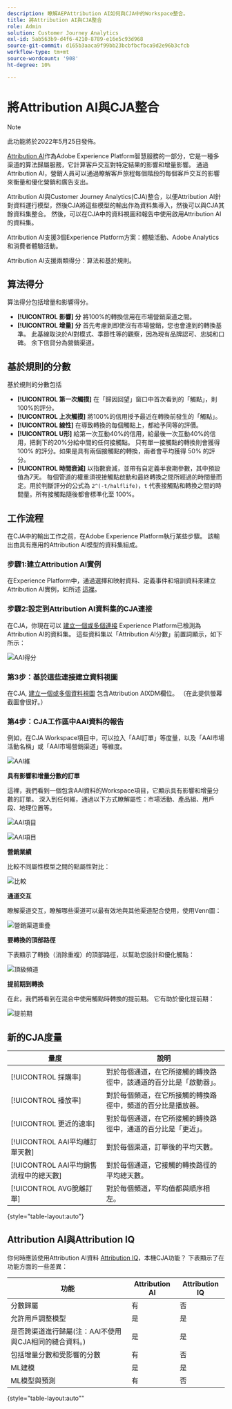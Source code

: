 ```yaml
---
description: 瞭解AEPAttribution AI如何與CJA中的Workspace整合。
title: 將Attribution AI與CJA整合
role: Admin
solution: Customer Journey Analytics
exl-id: 5ab563b9-d4f6-4210-8789-e16e5c93d968
source-git-commit: d165b3aaca9f99bb23bcbfbcfbca9d2e96b3cfcb
workflow-type: tm+mt
source-wordcount: '908'
ht-degree: 10%

---
```


# 將Attribution AI與CJA整合

>[!NOTE]
>
>此功能將於2022年5月25日發佈。

[Attribution AI](https://experienceleague.adobe.com/docs/experience-platform/intelligent-services/attribution-ai/overview.html?lang=en)作為Adobe Experience Platform智慧服務的一部分，它是一種多渠道的算法歸屬服務，它計算客戶交互對特定結果的影響和增量影響。 通過Attribution AI，營銷人員可以通過瞭解客戶旅程每個階段的每個客戶交互的影響來衡量和優化營銷和廣告支出。

Attribution AI與Customer Journey Analytics(CJA)整合，以便Attribution AI針對資料運行模型，然後CJA將這些模型的輸出作為資料集導入，然後可以與CJA其餘資料集整合。 然後，可以在CJA中的資料視圖和報告中使用啟用Attribution AI的資料集。

Attribution AI支援3個Experience Platform方案：體驗活動、Adobe Analytics和消費者體驗活動。

Attribution AI支援兩類得分：算法和基於規則。

## 算法得分

算法得分包括增量和影響得分。

* **[!UICONTROL 影響] 分** 將100%的轉換信用在市場營銷渠道之間。
* **[!UICONTROL 增量] 分** 首先考慮到即使沒有市場營銷，您也會達到的轉換基準。 此基線取決於AI對模式、季節性等的觀察，因為現有品牌認可、忠誠和口碑。 余下信貸分為營銷渠道。

## 基於規則的分數

基於規則的分數包括

* **[!UICONTROL 第一次觸摸]** 在「歸因回望」窗口中首次看到的「觸點」，則100%的評分。
* **[!UICONTROL 上次觸摸]** 將100%的信用授予最近在轉換前發生的「觸點」。
* **[!UICONTROL 線性]** 在導致轉換的每個觸點上，都給予同等的評價。
* **[!UICONTROL U形]** 給第一次互動40%的信用，給最後一次互動40%的信用，把剩下的20%分給中間的任何接觸點。 只有單一接觸點的轉換則會獲得 100% 的評分。如果是具有兩個接觸點的轉換，兩者會平均獲得 50% 的評分。
* **[!UICONTROL 時間衰減]** 以指數衰減，並帶有自定義半衰期參數，其中預設值為7天。 每個管道的權重須視接觸點啟動和最終轉換之間所經過的時間量而定。用於判斷評分的公式為 `2^(-t/halflife)`，`t` 代表接觸點和轉換之間的時間量。所有接觸點隨後都會標準化至 100%。

## 工作流程

在CJA中的輸出工作之前，在Adobe Experience Platform執行某些步驟。 該輸出由具有應用的Attribution AI模型的資料集組成。

### 步驟1:建立Attribution AI實例

在Experience Platform中，通過選擇和映射資料、定義事件和培訓資料來建立Attribution AI實例，如所述 [這裡](https://experienceleague.adobe.com/docs/experience-platform/intelligent-services/attribution-ai/user-guide.html)。

### 步驟2:設定到Attribution AI資料集的CJA連接

在CJA，你現在可以 [建立一個或多個連接](/help/connections/create-connection.md) Experience Platform已檢測為Attribution AI的資料集。 這些資料集以「Attribution AI分數」前置詞顯示，如下所示：

![AAI得分](assets/aai-scores.png)

### 第3步：基於這些連接建立資料視圖

在CJA, [建立一個或多個資料視圖](/help/data-views/create-dataview.md) 包含Attribution AIXDM欄位。 （在此提供螢幕截圖會很好。）

### 第4步：CJA工作區中AAI資料的報告

例如，在CJA Workspace項目中，可以拉入「AAI訂單」等度量，以及「AAI市場活動名稱」或「AAI市場營銷渠道」等維度。

![AAI維](assets/aai-dims.png)

**具有影響和增量分數的訂單**

這裡，我們看到一個包含AAI資料的Workspace項目，它顯示具有影響和增量分數的訂單。 深入到任何維，通過以下方式瞭解屬性：市場活動、產品組、用戶段、地理位置等。

![AAI項目](assets/aai-project.png)

![AAI項目](assets/aai-project2.png)

**營銷業績**

比較不同屬性模型之間的點屬性對比：

![比較](assets/compare.png)

**通道交互**

瞭解渠道交互，瞭解哪些渠道可以最有效地與其他渠道配合使用，使用Venn圖：

![營銷渠道重疊](assets/mc-overlap.png)

**要轉換的頂部路徑**

下表顯示了轉換（消除重複）的頂部路徑，以幫助您設計和優化觸點：

![頂級頻道](assets/top-channels.png)

**提前期到轉換**

在此，我們將看到在混合中使用觸點時轉換的提前期。 它有助於優化提前期：

![提前期](assets/lead-time.png)

## 新的CJA度量

| 量度 | 說明 |
| --- | --- |
| [!UICONTROL 採購率] | 對於每個通道，在它所接觸的轉換路徑中，該通道的百分比是「啟動器」。 |
| [!UICONTROL 播放率] | 對於每個頻道，在它所接觸的轉換路徑中，頻道的百分比是播放器。 |
| [!UICONTROL 更近的速率] | 對於每個通道，在它所接觸的轉換路徑中，通道的百分比是「更近」。 |
| [!UICONTROL AAI平均離訂單天數] | 對於每個渠道，訂單後的平均天數。 |
| [!UICONTROL AAI平均銷售流程中的總天數] | 對於每個通道，它接觸的轉換路徑的平均總天數。 |
| [!UICONTROL AVG脫離訂單] | 對於每個頻道，平均值都與順序相左。 |

{style=&quot;table-layout:auto&quot;}

## Attribution AI與Attribution IQ

你何時應該使用Attribution AI資料 [Attribution IQ](/help/analysis-workspace/attribution/overview.md)，本機CJA功能？ 下表顯示了在功能方面的一些差異：

| 功能 | Attribution AI | Attribution IQ |
| --- | --- | --- |
| 分數歸屬 | 有 | 否 |
| 允許用戶調整模型 | 是 | 是 |
| 是否跨渠道進行歸屬(注：AAI不使用與CJA相同的縫合資料。) | 是 | 是 |
| 包括增量分數和受影響的分數 | 有 | 否 |
| ML建模 | 是 | 是 |
| ML模型與預測 | 有 | 否 |

{style=&quot;table-layout:auto&quot;&quot;
